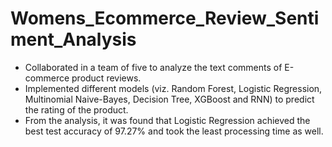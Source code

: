 # Womens_Ecommerce_Review_Sentiment_Analysis

- Collaborated in a team of five to analyze the text comments of E-commerce product reviews.
- Implemented different models (viz. Random Forest, Logistic Regression, Multinomial Naive-Bayes, Decision Tree, XGBoost and RNN) to predict the rating of the product.
- From the analysis, it was found that Logistic Regression achieved the best test accuracy of 97.27% and took the least processing time as well.
